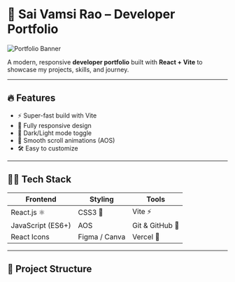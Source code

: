 # 🚀 Sai Vamsi Rao – Developer Portfolio  

![Portfolio Banner](https://via.placeholder.com/1200x300.png?text=Sai+Vamsi+Rao+Portfolio)  

A modern, responsive **developer portfolio** built with **React + Vite** to showcase my projects, skills, and journey.  

---

## 🔥 Features  
- ⚡ Super-fast build with Vite  
- 📱 Fully responsive design  
- 🌙 Dark/Light mode toggle  
- 🎨 Smooth scroll animations (AOS)  
- 🛠️ Easy to customize  

---

## 🧑‍💻 Tech Stack  

| Frontend | Styling | Tools |
|----------|----------|-------|
| React.js ⚛️ | CSS3 🎨 | Vite ⚡ |
| JavaScript (ES6+) | AOS | Git & GitHub 🐙 |
| React Icons | Figma / Canva | Vercel 🚀 |  

---

## 📂 Project Structure  

